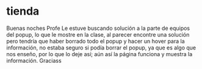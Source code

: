 # tienda
Buenas noches Profe
Le estuve buscando solución a la parte de equipos del popup, lo que le mostre en la clase, al parecer encontre una solución pero tendría que haber borrado todo el popup y hacer un hover para la información,
no estaba seguro si podía borrar el popup, ya que es algo que nos enseño, por lo que lo deje así; aún así la página funciona y muestra la información. Graciass
